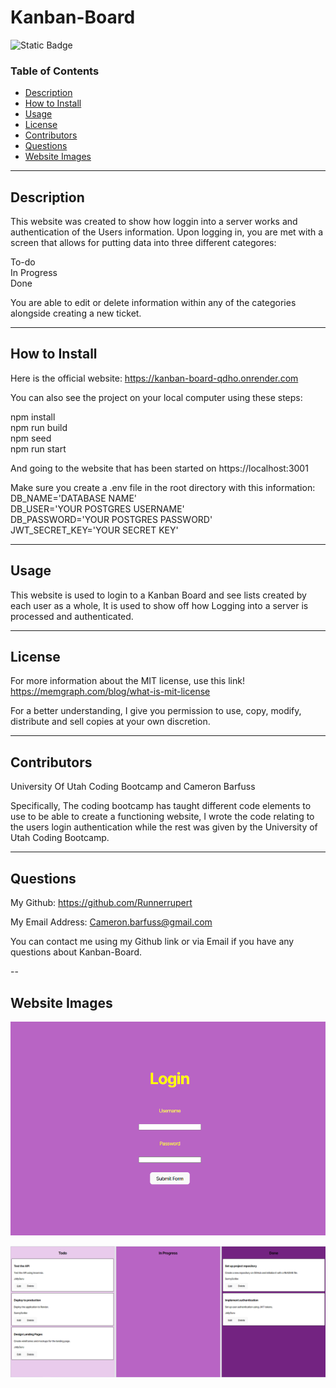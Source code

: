 # Kanban-Board

![Static Badge](https://img.shields.io/badge/MIT%20License-blue)

### Table of Contents
- [Description](#description)
- [How to Install](#how-to-install)
- [Usage](#usage)
- [License](#license)
- [Contributors](#contributors)
- [Questions](#questions)
- [Website Images](#website-images)

---

## Description

This website was created to show how loggin into a server works and authentication of the Users information. Upon logging in, you are met with a screen that allows for putting data into three different categores:

To-do  
In Progress  
Done

You are able to edit or delete information within any of the categories alongside creating a new ticket.

---

## How to Install

Here is the official website: https://kanban-board-qdho.onrender.com

You can also see the project on your local computer using these steps:

npm install  
npm run build  
npm seed  
npm run start  

And going to the website that has been started on https://localhost:3001

Make sure you create a .env file in the root directory with this information:  
DB_NAME='DATABASE NAME'  
DB_USER='YOUR POSTGRES USERNAME'  
DB_PASSWORD='YOUR POSTGRES PASSWORD'  
JWT_SECRET_KEY='YOUR SECRET KEY'  

---

## Usage

This website is used to login to a Kanban Board and see lists created by each user as a whole, It is used to show off how Logging into a server is processed and authenticated. 

---

## License

For more information about the MIT license, use this link!
 https://memgraph.com/blog/what-is-mit-license

For a better understanding, I give you permission to use, copy, modify, distribute and sell copies at your own discretion.

---

## Contributors

University Of Utah Coding Bootcamp and Cameron Barfuss

Specifically, The coding bootcamp has taught different code elements to use to be able to create a functioning website, I wrote the code relating to the users login authentication while the rest was given by the University of Utah Coding Bootcamp.

---

## Questions

My Github: https://github.com/Runnerrupert

My Email Address: Cameron.barfuss@gmail.com

You can contact me using my Github link or via Email if you have any questions about Kanban-Board.

--

## Website Images

![Login Page](./assets/images/login_page.PNG)  

![Kanban Board](./assets/images/Kanban_Board.PNG)